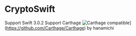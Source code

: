 # CryptoSwift
Support Swift 3.0.2
Support Carthage 
![Carthage compatible](https://img.shields.io/badge/Carthage-compatible-4BC51D.svg?style=flat)](https://github.com/Carthage/Carthage)
by hanamichi
